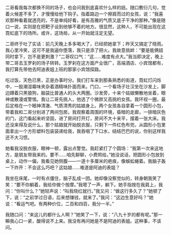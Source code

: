 二哥看我每次都换不同的场子，也会问我到底喜欢什么样的妞。随口敷衍几句，觉着火候差不多了，才慢慢给他下钩子。指着路边一个擦肩而过的女孩，说：“我喜欢那种看着就透亮的，不是单纯好看，是有高雅的气质又底子干净的那种。”像是随口一说，实则是在把靶子设到他够不着的地方。很显然，这种人，不可能出现在这霓虹底下的场所。或许，这场局，从一开始就注定无望。

二哥终于吐了实话：前几天晚上多多喝大了，已经把她拿下；昨天又搞定了晓雨。我心里冷笑，这可不是我逼你堕落，我只是添了把火。我故意挑衅：“要是能俩妞同时拿下，岂不是更刺激？”二哥叹口气：“这……难度有点大。”我当即决定，晚上带二哥去玉罗刹的场子转转。玉罗刹在这方面产业很广，高端酒店、小宾馆都有，我打算先带他去阿迪表姐上班的那家小宾馆探路。

吃过饭，天色已黑，正是办事时分。我们打车来到那条熟悉的街道，霓虹灯闪烁中，一股潮湿霉味夹杂着酒精味扑面而来。门口，一个看场子壮汉坐在沙发上，脚边蹲着只黑狼狗，脑袋比普通人的头大两圈。沙发旁，十来个姑娘懒散地坐着，眼神或散漫或警惕。我让二哥先挑人，他选了个微胖又高挑的女孩。我环视一圈，最后定格在一个眼神清澈、气质清秀的姑娘身上。两个女孩各自拿着一个圆形小包，带着我和二哥分别进了两间包房。我观察着周围的环境，昏暗的走廊，一排暗灰色的门，这门看起来听坚固，进了房间打开灯，房间不大十来平，摆着一张大床。我还没来得及说什么，那个姑娘就开始脱衣服，只剩下一件红色布兜，从圆形小包里面拿出一个方形塑料包装袋递给我，我吞咽了下口水，结结巴巴的说，你别这样我还不大习惯。

她看我没脱衣服，眼神一顿，露出点警觉。我赶紧打了个圆场：“我第一次来这地方，是朋友带我来的。要不……咱先聊聊，小费照给。”她没说话，把圆形小包放到桌上，动作一偏，我看见她侧腹——一道十多厘米的疤痕，像蜈蚣蜷着。我脑子轰一下炸开：不会这么巧吧？这姑娘……难道是阿迪的表姐？

我坐在床尾，一时有点僵住，脑子乱成一团。她却像没察觉似的，转身朝我笑了笑：“要不你躺着，我给你做个按摩。”我嗯了一声，躺下。她手指按在我肩上，我问：“你叫什么？”她轻声说：“叫我晓红就行。”我又问：“做这行多久了？”她顿了下，说：“之前学过日语，后来想赚钱，就来了。”我问：“这边生意好吗？”她说：“看运气吧。有两种价位，二百和四百，我分一半。”

我随口问：“来这儿的都什么人啊？”她笑了一下，说：“八九十岁的都有呢。”那一瞬我心口一紧，酸得说不上来。我没有再问她是不是阿迪的表姐。这种事，不该问。